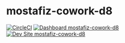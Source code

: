 # mostafiz-cowork-d8

[![CircleCI](https://circleci.com/gh/mostafizpantheon/mostafiz-cowork-d8.svg?style=shield)](https://circleci.com/gh/mostafizpantheon/mostafiz-cowork-d8)
[![Dashboard mostafiz-cowork-d8](https://img.shields.io/badge/dashboard-mostafiz_cowork_d8-yellow.svg)](https://dashboard.pantheon.io/sites/c20c38cf-8f24-495c-8d59-766c533c6461#dev/code)
[![Dev Site mostafiz-cowork-d8](https://img.shields.io/badge/site-mostafiz_cowork_d8-blue.svg)](http://dev-mostafiz-cowork-d8.pantheonsite.io/)